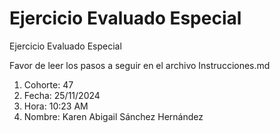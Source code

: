 # Ejercicio Evaluado Especial

Ejercicio Evaluado Especial

Favor de leer los pasos a seguir en el archivo Instrucciones.md

1. Cohorte: 47
2. Fecha: 25/11/2024
3. Hora: 10:23 AM
4. Nombre: Karen Abigail Sánchez Hernández
